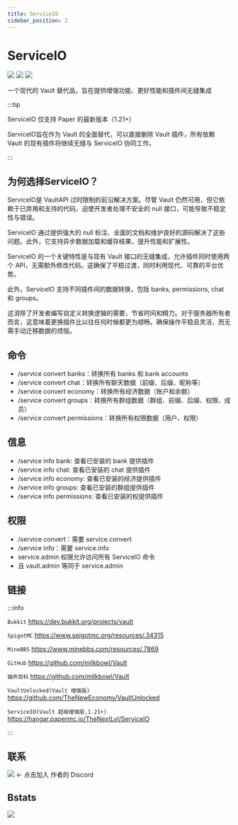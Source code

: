 ```yaml
---
title: ServiceIO
sidebar_position: 2
---
```


# ServiceIO

[![](https://img.shields.io/github/v/release/TheNextLvl-net/service-io)](https://github.com/TheNextLvl-net/service-io/releases)
[![](https://img.shields.io/github/languages/code-size/TheNextLvl-net/service-io)](https://github.com/TheNextLvl-net/service-io)
[![](https://img.shields.io/github/license/TheNextLvl-net/service-io)](https://github.com/TheNextLvl-net/service-io/blob/main/LICENSE)

一个现代的 Vault 替代品，旨在提供增强功能、更好性能和插件间无缝集成

:::tip

ServiceIO 仅支持 Paper 的最新版本（1.21+）

ServiceIO旨在作为 Vault 的全面替代，可以直接删除 Vault 插件，所有依赖 Vault 的现有插件将继续无缝与 ServiceIO 协同工作。

:::

## 为何选择ServiceIO？

ServiceIO是 VaultAPI 过时限制的前沿解决方案。尽管 Vault 仍然可用，但它依赖于已弃用和支持的代码，迫使开发者处理不安全的 null 接口，可能导致不稳定性与错误。

ServiceIO 通过提供强大的 null 标注、全面的文档和维护良好的源码解决了这些问题。此外，它支持异步数据加载和缓存结果，提升性能和扩展性。

ServiceIO 的一个关键特性是与现有 Vault 接口的无缝集成，允许插件同时使用两个 API，无需额外修改代码。这确保了平稳过渡，同时利用现代、可靠的平台优势。

此外，ServiceIO 支持不同插件间的数据转换，包括 banks, permissions, chat 和 groups。

这消除了开发者编写自定义转换逻辑的需要，节省时间和精力。对于服务器所有者而言，这意味着更换插件比以往任何时候都更为顺畅，确保操作平稳且灵活，而无需手动迁移数据的烦恼。

## 命令

- /service convert banks：转换所有 banks 和 bank accounts
- /service convert chat：转换所有聊天数据（前缀、后缀、昵称等）
- /service convert economy：转换所有经济数据（账户和余额）
- /service convert groups：转换所有群组数据（群组、前缀、后缀、权限、成员）
- /service convert permissions：转换所有权限数据（用户、权限）

## 信息

- /service info bank: 查看已安装的 bank 提供插件
- /service info chat: 查看已安装的 chat 提供插件
- /service info economy: 查看已安装的经济提供插件
- /service info groups: 查看已安装的群组提供插件
- /service info permissions: 查看已安装的权提供插件

## 权限

- /service convert：需要 service.convert
- /service info：需要 service.info
- service.admin 权限允许访问所有 ServiceIO 命令
- 且 vault.admin 等同于 service.admin

## 链接

:::info

`Bukkit` https://dev.bukkit.org/projects/vault

`SpigotMC` https://www.spigotmc.org/resources/.34315

`MineBBS` https://www.minebbs.com/resources/.7869

`GitHub` https://github.com/milkbowl/Vault

`插件百科` https://github.com/milkbowl/Vault

`VaultUnlocked(Vault 增强版)` https://github.com/TheNewEconomy/VaultUnlocked

`ServiceIO(Vault 超级增强版,1.21+)` https://hangar.papermc.io/TheNextLvl/ServiceIO

:::

## 联系

[![](https://img.shields.io/discord/1293606111177609277?logo=discord&label=Discord)](https://thenextlvl.net/discord)
<- 点击加入 作者的 Discord

## Bstats

[![](https://bstats.org/signatures/bukkit/TheNextLvl%20ServiceIO.svg)](https://bstats.org/plugin/bukkit/TheNextLvl%20ServiceIO/23083)
